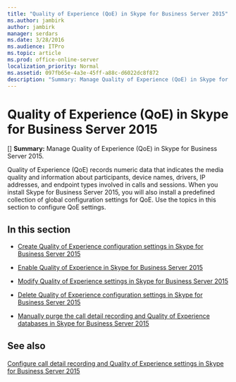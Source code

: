 ```yaml
---
title: "Quality of Experience (QoE) in Skype for Business Server 2015"
ms.author: jambirk
author: jambirk
manager: serdars
ms.date: 3/28/2016
ms.audience: ITPro
ms.topic: article
ms.prod: office-online-server
localization_priority: Normal
ms.assetid: 097fb65e-4a3e-45ff-a88c-d6022dc8f872
description: "Summary: Manage Quality of Experience (QoE) in Skype for Business Server 2015."
---
```


# Quality of Experience (QoE) in Skype for Business Server 2015
[]
 **Summary:** Manage Quality of Experience (QoE) in Skype for Business Server 2015.
  
Quality of Experience (QoE) records numeric data that indicates the media quality and information about participants, device names, drivers, IP addresses, and endpoint types involved in calls and sessions. When you install Skype for Business Server 2015, you will also install a predefined collection of global configuration settings for QoE. Use the topics in this section to configure QoE settings. 
  
## In this section

- [Create Quality of Experience configuration settings in Skype for Business Server 2015](create-qoe-configuration-settings.md)
    
- [Enable Quality of Experience in Skype for Business Server 2015](enable-qoe.md)
    
- [Modify Quality of Experience settings in Skype for Business Server 2015](modify-qoe-settings.md)
    
- [Delete Quality of Experience configuration settings in Skype for Business Server 2015](delete-qoe-configuration-settings.md)
    
- [Manually purge the call detail recording and Quality of Experience databases in Skype for Business Server 2015](../../deploy-1/deploy-monitoring/purgecall-detail-recording-and-qoe.md)
    
## See also

#### 

[Configure call detail recording and Quality of Experience settings in Skype for Business Server 2015](../../deploy-1/deploy-monitoring/call-detail-recording-and-qoe.md)

